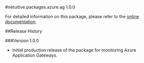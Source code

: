 #netuitive.packages.azure.ag 1.0.0

For detailed information on this package, please refer to the [online documentation](https://help.app.netuitive.com/Content/Misc/Datasources/datasources.htm).

##Release History

###Version 1.0.0

* Initial production release of the package for monitoring Azure Application Gateways.